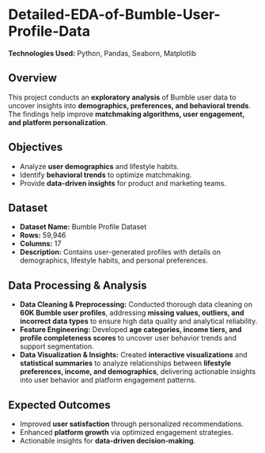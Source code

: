 # Detailed-EDA-of-Bumble-User-Profile-Data

**Technologies Used:** Python, Pandas, Seaborn, Matplotlib

## Overview  
This project conducts an **exploratory analysis** of Bumble user data to uncover insights into **demographics, preferences, and behavioral trends**. The findings help improve **matchmaking algorithms, user engagement, and platform personalization**.  

## Objectives  
- Analyze **user demographics** and lifestyle habits.  
- Identify **behavioral trends** to optimize matchmaking.  
- Provide **data-driven insights** for product and marketing teams.  

## Dataset  
- **Dataset Name:** Bumble Profile Dataset  
- **Rows:** 59,946  
- **Columns:** 17  
- **Description:** Contains user-generated profiles with details on demographics, lifestyle habits, and personal preferences.  

## Data Processing & Analysis  
- **Data Cleaning & Preprocessing:** Conducted thorough data cleaning on **60K Bumble user profiles**, addressing **missing values, outliers, and incorrect data types** to ensure high data quality and analytical reliability.  
- **Feature Engineering:** Developed **age categories, income tiers, and profile completeness scores** to uncover user behavior trends and support segmentation.  
- **Data Visualization & Insights:** Created **interactive visualizations** and **statistical summaries** to analyze relationships between **lifestyle preferences, income, and demographics**, delivering actionable insights into user behavior and platform engagement patterns.  

## Expected Outcomes  
- Improved **user satisfaction** through personalized recommendations.  
- Enhanced **platform growth** via optimized engagement strategies.  
- Actionable insights for **data-driven decision-making**. 

